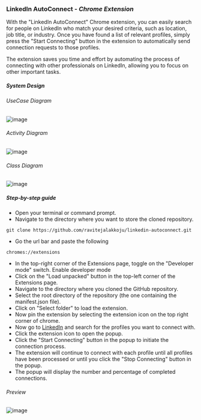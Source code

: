 ### LinkedIn AutoConnect - *Chrome Extension*

With the "LinkedIn AutoConnect" Chrome extension, you can easily search for people on LinkedIn who match your desired criteria, such as location, job title, or industry. Once you have found a list of relevant profiles, simply press the "Start Connecting" button in the extension to automatically send connection requests to those profiles.

The extension saves you time and effort by automating the process of connecting with other professionals on LinkedIn, allowing you to focus on other important tasks.

##### System Design

###### UseCase Diagram

![image](https://user-images.githubusercontent.com/48471743/221475456-370bac4e-815e-4271-8497-c3f09a2254ac.png)

###### Activity Diagram

![image](https://user-images.githubusercontent.com/48471743/221475522-a95033c8-b661-418b-bd0c-0ac8ec47d9ab.png)

###### Class Diagram

![image](https://user-images.githubusercontent.com/48471743/221899409-0d434943-3371-4f00-8a34-781e95397c89.png)

##### Step-by-step guide

- Open your terminal or command prompt.
- Navigate to the directory where you want to store the cloned repository.

```
git clone https://github.com/ravitejalakkoju/linkedin-autoconnect.git
```
- Go the url bar and paste the following

```
chromes://extensions
```
- In the top-right corner of the Extensions page, toggle on the "Developer mode" switch. Enable developer mode
- Click on the "Load unpacked" button in the top-left corner of the Extensions page.
- Navigate to the directory where you cloned the GitHub repository.
- Select the root directory of the repository (the one containing the manifest.json file).
- Click on "Select folder" to load the extension.
- Now pin the extension by selecting the extension icon on the top right corner of chrome.
- Now go to [LinkedIn](https://www.linkedin.com/search/results/people/) and search for the profiles you want to connect with.
- Click the extension icon to open the popup.
- Click the "Start Connecting" button in the popup to initiate the connection process.
- The extension will continue to connect with each profile until all profiles have been processed or until you click the "Stop Connecting" button in the popup.
- The popup will display the number and percentage of completed connections.

###### Preview

![image](https://user-images.githubusercontent.com/48471743/221910817-bac619e6-dd67-4fab-9c78-764979d9d70f.png)

